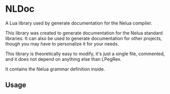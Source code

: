 # NLDoc

A Lua library used by generate documentation for the Nelua compiler.

This library was created to generate documentation for the Nelua
standard libraries.
It can also be used to generate documentation for other projects,
though you may have to personalize it for your needs.

This library is theoretically easy to modify,
it's just a single file, commented, and it does not
depend on anything else than LPegRex.

It contains the Nelua grammar definition inside.

## Usage